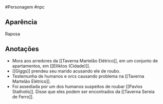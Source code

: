 #Personagem #npc 

## Aparência
Raposa

## Anotações
- Mora aos arredores da [[Taverna Martelão Elétrico]], em um conjunto de apartamentos, em [[Elliktos (Cidade)]].
- [[Giggs]] prendeu seu marido acusando ele de roubo.
- Testemunha de humanos e orcs causando problema na [[Taverna Martelão Elétrico]].
- Foi assediada por um dos humanos suspeitos de roubar [[Pavlos Stathotis]]. Disse que eles podem ser encontrados da [[Taverna Sereia de Ferro]].